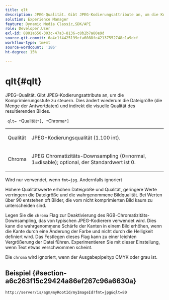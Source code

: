 ```yaml
---
title: qlt
description: JPEG-Qualität. Gibt JPEG-Kodierungsattribute an, um die Komprimierungsstufe zu steuern. Dies ändert wiederum die Dateigröße (die Menge der Antwortdaten) und indirekt die visuelle Qualität des resultierenden Bildes.
solution: Experience Manager
feature: Dynamic Media Classic,SDK/API
role: Developer,User
exl-id: 8801a650-303c-47a3-8136-c8b2b7a80e9d
source-git-commit: 6a4c1f4425199cfa6088fc42137552748c1a9dcf
workflow-type: tm+mt
source-wordcount: '186'
ht-degree: 15%

---
```


# qlt{#qlt}

JPEG-Qualität. Gibt JPEG-Kodierungsattribute an, um die Komprimierungsstufe zu steuern. Dies ändert wiederum die Dateigröße (die Menge der Antwortdaten) und indirekt die visuelle Qualität des resultierenden Bildes.

` qlt= *`Qualität`*[, *`Chroma`*]`

<table id="simpletable_D080D15922CE4EF4B707282A4D45739A"> 
 <tr class="strow"> 
  <td class="stentry"> <p> <span class="codeph"> <span class="varname"> Qualität </span> </span> </p> </td> 
  <td class="stentry"> <p>JPEG-Kodierungsqualität (1.100 int). </p> </td> 
 </tr> 
 <tr class="strow"> 
  <td class="stentry"> <p> <span class="codeph"> <span class="varname"> Chroma </span> </span> </p> </td> 
  <td class="stentry"> <p>JPEG Chromatizitäts-Downsampling (0=normal, 1=disable); optional, der Standardwert ist 0. </p> </td> 
 </tr> 
</table>

Wird nur verwendet, wenn `fmt=jpg`. Andernfalls ignoriert

Höhere Qualitätswerte erhöhen Dateigröße und Qualität, geringere Werte verringern die Dateigröße und die wahrgenommene Bildqualität. Bei Werten über 90 entstehen oft Bilder, die vom nicht komprimierten Bild kaum zu unterscheiden sind.

Legen Sie die `chroma` Flag zur Deaktivierung des RGB-Chromatizitäts-Downsampling, das von typischen JPEG-Kodierern verwendet wird. Dies kann die wahrgenommene Schärfe der Kanten in einem Bild erhöhen, wenn die Kante durch eine Änderung der Farbe und nicht durch die Helligkeit definiert wird. Das Festlegen dieses Flag kann zu einer leichten Vergrößerung der Datei führen. Experimentieren Sie mit dieser Einstellung, wenn Text etwas verschwommen scheint.

Die `chroma` wird ignoriert, wenn der Ausgabepipeltyp CMYK oder grau ist.

## Beispiel {#section-a6c263f15c29424a86ef267c96a6630a}

`http://server/is/agm/myRootId/myImageId?fmt=jpg&qlt=80`
